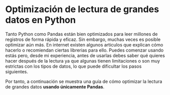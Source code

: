 # Optimización de lectura de grandes datos en Python
Tanto Python como Pandas están bien optimizados para leer millones de registros de forma rápida y eficaz. Sin embargo, muchas veces es posible optimizar aún más. En internet existen algunos articulos que explican cómo hacerlo o recomiendan ciertas librerias para ello. Puedes comenzar usando estás pero, desde mi experiencia, antes de usarlas debes saber qué quieres hacer después de la lectura ya que algunas tienen limitaciones o son muy estrictas con los tipos de datos, lo que puede dificultar los pasos siguientes.

Por tanto, a continuación se muestra una guía de cómo optimizar la lectura de grandes datos **usando únicamente Pandas**.

